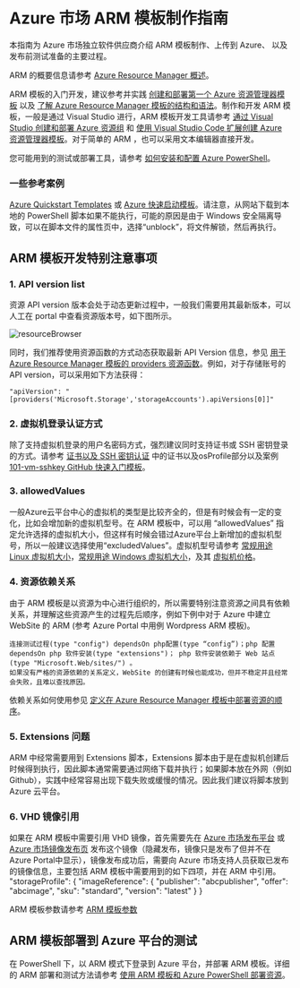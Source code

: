# Azure 市场 ARM 模板制作指南

本指南为 Azure 市场独立软件供应商介绍 ARM 模板制作、上传到 Azure、 以及发布前测试准备的主要过程。

ARM 的概要信息请参考 [Azure Resource Manager 概述](https://docs.azure.cn/zh-cn/azure-resource-manager/resource-group-overview)。

ARM 模板的入门开发，建议参考并实践 [创建和部署第一个 Azure 资源管理器模板](https://docs.azure.cn/zh-cn/azure-resource-manager/resource-manager-create-first-template) 以及 [了解 Azure Resource Manager 模板的结构和语法](https://docs.azure.cn/zh-cn/azure-resource-manager/resource-group-authoring-templates)。制作和开发 ARM 模板，一般是通过 Visual Studio 进行，ARM 模板开发工具请参考 [通过 Visual Studio 创建和部署 Azure 资源组](https://docs.azure.cn/zh-cn/azure-resource-manager/vs-azure-tools-resource-groups-deployment-projects-create-deploy) 和 [使用 Visual Studio Code 扩展创建 Azure 资源管理器模板](https://docs.azure.cn/zh-cn/azure-resource-manager/resource-manager-vscode-extension)。对于简单的 ARM ，也可以采用文本编辑器直接开发。

您可能用到的测试或部署工具，请参考 [如何安装和配置 Azure PowerShell](https://docs.azure.cn/zh-cn/powershell-install-configure)。

### 一些参考案例
[Azure Quickstart Templates](https://github.com/azure/azure-quickstart-templates) 或 [Azure 快速启动模板](https://azure.microsoft.com/zh-cn/resources/templates/)。请注意，从网站下载到本地的 PowerShell 脚本如果不能执行，可能的原因是由于 Windows 安全隔离导致，可以在脚本文件的属性页中，选择“unblock”，将文件解锁，然后再执行。

## ARM 模板开发特别注意事项


### 1. API version list

资源 API version 版本会处于动态更新过程中，一般我们需要用其最新版本，可以人工在 portal 中查看资源版本号，如下图所示。

![resourceBrowser](https://i.imgur.com/Gu1nPCA.png)

同时，我们推荐使用资源函数的方式动态获取最新 API Version 信息，参见 [用于 Azure Resource Manager 模板的 providers 资源函数](https://docs.azure.cn/zh-cn/azure-resource-manager/resource-group-template-functions-resource#providers)。例如，对于存储账号的API version，可以采用如下方法获得： 

	"apiVersion": "[providers('Microsoft.Storage','storageAccounts').apiVersions[0]]"

### 2. 虚拟机登录认证方式
除了支持虚拟机登录的用户名密码方式，强烈建议同时支持证书或 SSH 密钥登录的方式。请参考 [证书以及 SSH 密钥认证](https://docs.azure.cn/zh-cn/virtual-machine-scale-sets/virtual-machine-scale-sets-faq) 中的证书以及osProfile部分以及案例 [101-vm-sshkey GitHub 快速入门模板](https://github.com/Azure/azure-quickstart-templates/blob/master/101-vm-sshkey/azuredeploy.json)。

### 3.	allowedValues
一般Azure云平台中心的虚拟机的类型是比较齐全的，但是有时候会有一定的变化，比如会增加新的虚拟机型号。在 ARM 模板中，可以用 “allowedValues” 指定允许选择的虚拟机大小，但这样有时候会错过Azure平台上新增加的虚拟机型号，所以一般建议选择使用“excludedValues”。虚拟机型号请参考 [常规用途 Linux 虚拟机大小](https://docs.azure.cn/zh-cn/virtual-machines/Linux/sizes-general)，[常规用途 Windows 虚拟机大小](https://docs.azure.cn/zh-cn/virtual-machines/Windows/sizes-general)，及其 [虚拟机价格](https://www.azure.cn/pricing/details/virtual-machines/)。

### 4. 资源依赖关系
由于 ARM 模板是以资源为中心进行组织的，所以需要特别注意资源之间具有依赖关系，并理解这些资源产生的过程先后顺序，例如下例中对于 Azure 中建立 WebSite 的 ARM (参考 Azure Portal 中用例 Wordpress ARM 模板)。 
	
	连接测试过程(type "config") dependsOn php配置(type “config”)；php 配置 dependsOn php 软件安装(type "extensions")； php 软件安装依赖于 Web 站点(type "Microsoft.Web/sites/") 。
	如果没有严格的资源依赖的关系定义，WebSite 的创建有时候也能成功，但并不稳定并且经常会失败，且难以查找原因。

依赖关系如何使用参见 [定义在 Azure Resource Manager 模板中部署资源的顺序](https://docs.azure.cn/zh-cn/azure-resource-manager/resource-group-define-dependencies)。

### 5. Extensions 问题
ARM 中经常需要用到 Extensions 脚本，Extensions 脚本由于是在虚拟机创建后时候得到执行，因此脚本通常需要通过网络下载并执行；如果脚本放在外网（例如 Github），实践中经常容易出现下载失败或缓慢的情况。因此我们建议将脚本放到 Azure 云平台。

### 6. VHD 镜像引用
如果在 ARM 模板中需要引用 VHD 镜像，首先需要先在 [Azure 市场发布平台](https://market-publish.azure.cn/) 或 [Azure 市场镜像发布页](https://market-publish.azure.cn/vhd/index) 发布这个镜像（隐藏发布，镜像只是发布了但并不在Azure Portal中显示），镜像发布成功后，需要向 Azure 市场支持人员获取已发布的镜像信息，主要包括 ARM 模板中需要用到的如下四项，并在 ARM 中引用。
	"storageProfile": {
    	"imageReference": {
       		"publisher": "abcpublisher",
       		"offer": "abcimage",
       		"sku": "standard",
       		"version": "latest"
    	}
	}

 ARM 模板参数请参考 [ARM 模板参数](https://docs.azure.cn/zh-cn/azure-resource-manager/resource-manager-templates-parameters)


## ARM 模板部署到 Azure 平台的测试
在 PowerShell 下，以 ARM 模式下登录到 Azure 平台，并部署 ARM 模板。详细的 ARM 部署和测试方法请参考 [使用 ARM 模板和 Azure PowerShell 部署资源](https://docs.azure.cn/zh-cn/azure-resource-manager/resource-group-template-deploy)。
